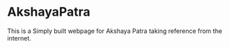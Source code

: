 # AkshayaPatra
This is a Simply built webpage for Akshaya Patra taking reference from the internet.
